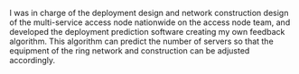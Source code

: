 I was in charge of the deployment design and network construction design of the multi-service access node nationwide on the access node team, and developed the deployment prediction software creating my own feedback algorithm. This algorithm can predict the number of servers so that the equipment of the ring network and construction can be adjusted accordingly.
